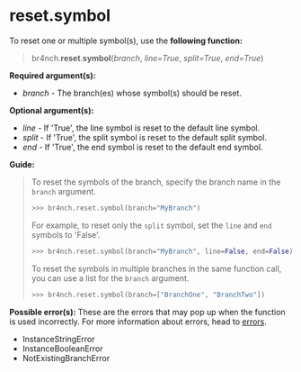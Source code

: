 # reset.symbol

To reset one or multiple symbol(s), use the **following function:**

> br4nch.**reset**.**symbol**(*branch*, *line=True*, *split=True*, *end=True*)

**Required argument(s):**

- *branch* - The branch(es) whose symbol(s) should be reset.

**Optional argument(s):**

- *line* - If 'True', the line symbol is reset to the default line symbol.
- *split* - If 'True', the split symbol is reset to the default split symbol.
- *end* - If 'True', the end symbol is reset to the default end symbol.

**Guide:**

> To reset the symbols of the branch, specify the branch name in the `branch` argument.
>
> ```python
> >>> br4nch.reset.symbol(branch="MyBranch")
> ```
>
> For example, to reset only the `split` symbol, set the `line` and `end` symbols to 'False'.
>
> ```python
> >>> br4nch.reset.symbol(branch="MyBranch", line=False, end=False)
> ```
>
> To reset the symbols in multiple branches in the same function call, you can use a list for the `branch` argument.
>
> ```python
> >>> br4nch.reset.symbol(branch=["BranchOne", "BranchTwo"])
> ```

**Possible error(s):**
These are the errors that may pop up when the function is used incorrectly.
For more information about errors, head to [errors](../../guides/errors.md).

- InstanceStringError
- InstanceBooleanError
- NotExistingBranchError

